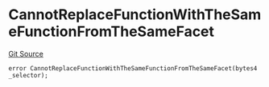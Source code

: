# CannotReplaceFunctionWithTheSameFunctionFromTheSameFacet
[Git Source](https://github.com/thrackle-io/rules-protocol/blob/ca661487b49e5b916c4fa8811d6bdafbe530a6c8/src/economic/ruleProcessor/tagged/TaggedRuleProcessorDiamondLib.sol)


```solidity
error CannotReplaceFunctionWithTheSameFunctionFromTheSameFacet(bytes4 _selector);
```

